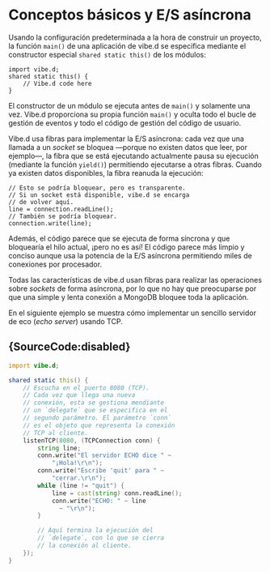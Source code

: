 # Conceptos básicos y E/S asíncrona

Usando la configuración predeterminada a la hora de construir un proyecto,
la función `main()` de una aplicación de vibe.d se especifica mediante el
constructor especial `shared static this()` de los módulos:

    import vibe.d;
    shared static this() {
        // Vibe.d code here
    }

El constructor de un módulo se ejecuta antes de `main()` y solamente una vez.
Vibe.d proporciona su propia función `main()` y oculta todo el bucle de gestión
de eventos y todo el código de gestión del código de usuario.

Vibe.d usa fibras para implementar la E/S asíncrona: cada vez que una llamada
a un *socket* se bloquea —porque no existen datos que leer, por ejemplo—, la
fibra que se está ejecutando actualmente pausa su ejecución (mediante la
función `yield()`) permitiendo ejecutarse a otras fibras. Cuando ya existen
datos disponibles, la fibra reanuda la ejecución:

    // Esto se podría bloquear, pero es transparente.
    // Si un socket está disponible, vibe.d se encarga
    // de volver aquí.
    line = connection.readLine();
    // También se podría bloquear.
    connection.write(line);

Además, el código parece que se ejecuta de forma síncrona y que bloquearía el
hilo actual, ¡pero no es así! El código parece más limpio y conciso aunque
usa la potencia de la E/S asíncrona permitiendo miles de conexiones por
procesador.

Todas las características de vibe.d usan fibras para realizar las operaciones
sobre *sockets* de forma asíncrona, por lo que no hay que preocuparse por que
una simple y lenta conexión a MongoDB bloquee toda la aplicación.

En el siguiente ejemplo se muestra cómo implementar un sencillo servidor de
eco (*echo server*) usando TCP.

## {SourceCode:disabled}

```d
import vibe.d;

shared static this() {
    // Escucha en el puerto 8080 (TCP).
    // Cada vez que llega una nueva
    // conexión, esta se gestiona mendiante
    // un `delegate` que se especifica en el
    // segundo parámetro. El parámetro `conn`
    // es el objeto que representa la conexión
    // TCP al cliente.
    listenTCP(8080, (TCPConnection conn) {
        string line;
        conn.write("El servidor ECHO dice " ~
            "¡Hola!\r\n");
        conn.write("Escribe 'quit' para " ~
            "cerrar.\r\n");
        while (line != "quit") {
            line = cast(string) conn.readLine();
            conn.write("ECHO: " ~ line
              ~ "\r\n");
        }

        // Aquí termina la ejecución del
        // `delegate`, con lo que se cierra
        // la conexión al cliente.
    });
}
```
